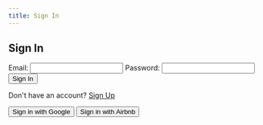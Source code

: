 ```yaml
---
title: Sign In
---
```


<div id="auth-container">
  <!-- Login Form -->
  <form id="login-form" onsubmit="event.preventDefault(); logIn();">
    <h2>Sign In</h2>
    <label for="email">Email:</label>
    <input type="email" id="email" required />
    <label for="password">Password:</label>
    <input type="password" id="password" required />
    <button type="submit">Sign In</button>
    <p>
      Don't have an account?
      <a href="#" onclick="showSignUpForm(); return false;">Sign Up</a>
    </p>
    <div style="margin-top: 1em;">
      <button type="button" onclick="signInWithGoogle()">Sign in with Google</button>
      <button type="button" onclick="signInWithAirbnb()">Sign in with Airbnb</button>
    </div>
  </form>

  <!-- Signup Form (hidden by default) -->
  <form id="signup-form" style="display:none;" onsubmit="event.preventDefault(); signUp();">
    <h2>Sign Up</h2>
    <label for="email">Email:</label>
    <input type="email" id="email" required />
    <label for="password">Password:</label>
    <input type="password" id="password" required />
    <button type="submit">Sign Up</button>
    <p>
      Already have an account?
      <a href="#" onclick="showLoginForm(); return false;">Sign In</a>
    </p>
    <div style="margin-top: 1em;">
      <button type="button" onclick="signInWithGoogle()">Sign up with Google</button>
      <button type="button" onclick="signInWithAirbnb()">Sign up with Airbnb</button>
    </div>
  </form>
</div>

<script src="/src/utils/indexer/app.js"></script>
<script>
function showSignUpForm() {
  document.getElementById('login-form').style.display = 'none';
  document.getElementById('signup-form').style.display = 'block';
}

function showLoginForm() {
  document.getElementById('signup-form').style.display = 'none';
  document.getElementById('login-form').style.display = 'block';
}

// Stub handlers for third-party login
function signInWithGoogle() {
  alert('Google sign-in is not implemented yet.');
}

function signInWithAirbnb() {
  alert('Airbnb sign-in is not implemented yet.');
}
</script>
